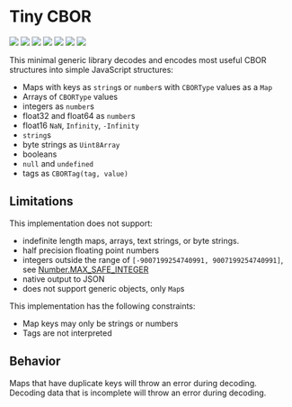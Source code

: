 # Tiny CBOR

[![](https://img.shields.io/github/actions/workflow/status/levischuck/tiny-cbor/build.yaml?branch=main)](https://github.com/LeviSchuck/tiny-cbor/actions)
[![](https://img.shields.io/codecov/c/gh/levischuck/tiny-cbor?style=flat-square)](https://codecov.io/gh/levischuck/tiny-cbor)
[![](https://img.shields.io/github/v/tag/levischuck/tiny-cbor?label=npm&logo=npm&style=flat-square)](https://www.npmjs.com/package/@levischuck/tiny-cbor)
[![](https://img.shields.io/github/v/tag/levischuck/tiny-cbor?label=deno&logo=deno&style=flat-square)](https://deno.land/x/tiny_cbor)
[![](https://img.shields.io/jsr/v/%40levischuck/tiny-cbor)](https://jsr.io/@levischuck/tiny-cbor)
[![](https://img.shields.io/github/license/levischuck/tiny-cbor)](https://github.com/LeviSchuck/tiny-cbor/blob/main/LICENSE.txt)
![](https://img.shields.io/bundlephobia/min/%40levischuck/tiny-cbor)

This minimal generic library decodes and encodes most useful CBOR structures
into simple JavaScript structures:

- Maps with keys as `string`s or `number`s with `CBORType` values as a `Map`
- Arrays of `CBORType` values
- integers as `number`s
- float32 and float64 as `number`s
- float16 `NaN`, `Infinity`, `-Infinity`
- `string`s
- byte strings as `Uint8Array`
- booleans
- `null` and `undefined`
- tags as `CBORTag(tag, value)`

## Limitations

This implementation does not support:

- indefinite length maps, arrays, text strings, or byte strings.
- half precision floating point numbers
- integers outside the range of `[-9007199254740991, 9007199254740991]`, see
  [Number.MAX_SAFE_INTEGER](https://developer.mozilla.org/en-US/docs/Web/JavaScript/Reference/Global_Objects/Number/MAX_SAFE_INTEGER)
- native output to JSON
- does not support generic objects, only `Map`s

This implementation has the following constraints:

- Map keys may only be strings or numbers
- Tags are not interpreted

## Behavior

Maps that have duplicate keys will throw an error during decoding. Decoding data
that is incomplete will throw an error during decoding.
